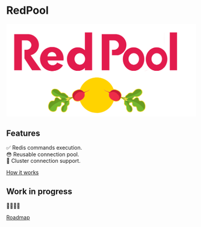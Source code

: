 # RedPool

![red pool](./assets/logo.png)

## Features

✅ Redis commands execution.  
😳 Reusable connection pool.  
🤯 Cluster connection support.

[How it works](./docs/how-it-works.md)

## Work in progress

🏃🏻‍♂️💨

[Roadmap](TODO.md)
